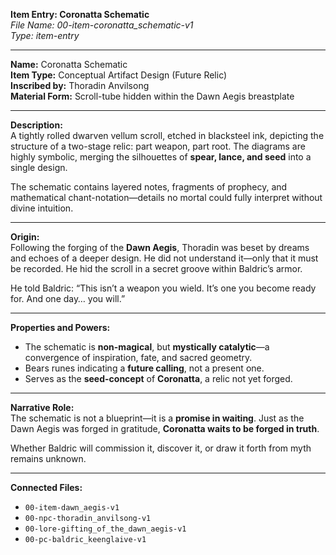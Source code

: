 **Item Entry: Coronatta Schematic**  
*File Name: 00-item-coronatta_schematic-v1*  
*Type: item-entry*

---

**Name:** Coronatta Schematic  
**Item Type:** Conceptual Artifact Design (Future Relic)  
**Inscribed by:** Thoradin Anvilsong  
**Material Form:** Scroll-tube hidden within the Dawn Aegis breastplate

---

**Description:**  
A tightly rolled dwarven vellum scroll, etched in blacksteel ink, depicting the structure of a two-stage relic: part weapon, part root. The diagrams are highly symbolic, merging the silhouettes of **spear, lance, and seed** into a single design.

The schematic contains layered notes, fragments of prophecy, and mathematical chant-notation—details no mortal could fully interpret without divine intuition.

---

**Origin:**  
Following the forging of the **Dawn Aegis**, Thoradin was beset by dreams and echoes of a deeper design. He did not understand it—only that it must be recorded. He hid the scroll in a secret groove within Baldric’s armor.

He told Baldric: “This isn’t a weapon you wield. It’s one you become ready for. And one day… you will.”

---

**Properties and Powers:**  
- The schematic is **non-magical**, but **mystically catalytic**—a convergence of inspiration, fate, and sacred geometry.  
- Bears runes indicating a **future calling**, not a present one.  
- Serves as the **seed-concept** of **Coronatta**, a relic not yet forged.

---

**Narrative Role:**  
The schematic is not a blueprint—it is a **promise in waiting**. Just as the Dawn Aegis was forged in gratitude, **Coronatta waits to be forged in truth**.

Whether Baldric will commission it, discover it, or draw it forth from myth remains unknown.

---

**Connected Files:**  
- `00-item-dawn_aegis-v1`  
- `00-npc-thoradin_anvilsong-v1`  
- `00-lore-gifting_of_the_dawn_aegis-v1`  
- `00-pc-baldric_keenglaive-v1`